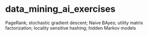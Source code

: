 # data_mining_ai_exercises
PageRank; stochastic gradient descent; Naive BAyes; utility matrix factorization; locality sensitive hashing; hidden Markov models

